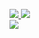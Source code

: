 <p align="left">
<a href="https://github.com/Mirazex">
  <img src="https://github-readme-stats.vercel.app/api?username=Mirazex&show_icons=true&theme=dracula&count_private=true&include_all_commits=true&bg_color=202225&title_color=c66a57&text_color=FFFFFF&icon_color=c66a57&hide_border=true">
</a>
<a href="https://wakatime.com/@mirazex">
  <img src="https://github-readme-stats.vercel.app/api/wakatime?username=mirazex&theme=dracul&bg_color=202225&title_color=c66a57&text_color=FFFFFF&icon_color=c66a57a&hide_border=true">
</a>  
<br>
<a href="https://github.com/Mirazex">
  <img src="https://github-readme-stats.vercel.app/api/top-langs/?username=Mirazex&langs_count=10&theme=dracula&card_width=495&bg_color=202225&title_color=c66a57&text_color=FFFFFF&icon_color=c66a57&hide_border=true">
</a>  
</p>
